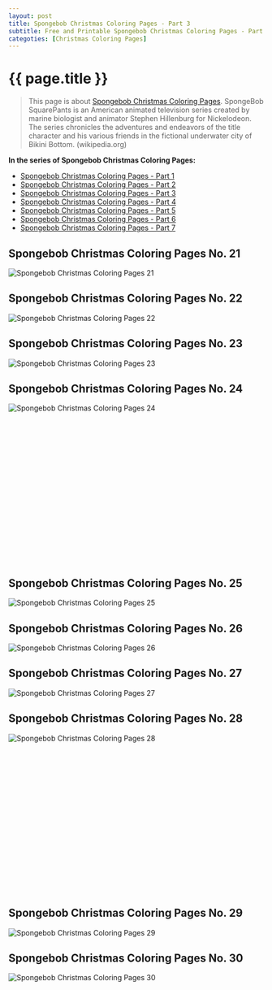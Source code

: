 ```yaml
---
layout: post
title: Spongebob Christmas Coloring Pages - Part 3
subtitle: Free and Printable Spongebob Christmas Coloring Pages - Part 3
categoties: [Christmas Coloring Pages]
---
```

{{ page.title }}
================
> This page is about [Spongebob Christmas Coloring Pages](https://hoanghabelle.github.io/). SpongeBob SquarePants is an American animated television series created by marine biologist and animator Stephen Hillenburg for Nickelodeon. The series chronicles the adventures and endeavors of the title character and his various friends in the fictional underwater city of Bikini Bottom. (wikipedia.org)

**In the series of Spongebob Christmas Coloring Pages:**

* [Spongebob Christmas Coloring Pages - Part 1](https://hoanghabelle.github.io/2017/11/12/Spongebob-Christmas-Coloring-Pages-part-1.html)
* [Spongebob Christmas Coloring Pages - Part 2](https://hoanghabelle.github.io/2017/11/12/Spongebob-Christmas-Coloring-Pages-part-2.html)
* [Spongebob Christmas Coloring Pages - Part 3](https://hoanghabelle.github.io/2017/11/12/Spongebob-Christmas-Coloring-Pages-part-3.html)
* [Spongebob Christmas Coloring Pages - Part 4](https://hoanghabelle.github.io/2017/11/12/Spongebob-Christmas-Coloring-Pages-part-4.html)
* [Spongebob Christmas Coloring Pages - Part 5](https://hoanghabelle.github.io/2017/11/12/Spongebob-Christmas-Coloring-Pages-part-5.html)
* [Spongebob Christmas Coloring Pages - Part 6](https://hoanghabelle.github.io/2017/11/12/Spongebob-Christmas-Coloring-Pages-part-6.html)
* [Spongebob Christmas Coloring Pages - Part 7](https://hoanghabelle.github.io/2017/11/12/Spongebob-Christmas-Coloring-Pages-part-7.html)
## Spongebob Christmas Coloring Pages No. 21
![Spongebob Christmas Coloring Pages 21](https://hoanghabelle.github.io/img1/Spongebob-Christmas-Coloring-Pages%20(21).jpg "Spongebob Christmas Coloring Pages 21")

## Spongebob Christmas Coloring Pages No. 22
![Spongebob Christmas Coloring Pages 22](https://hoanghabelle.github.io/img1/Spongebob-Christmas-Coloring-Pages%20(22).jpg "Spongebob Christmas Coloring Pages 22")

## Spongebob Christmas Coloring Pages No. 23
![Spongebob Christmas Coloring Pages 23](https://hoanghabelle.github.io/img1/Spongebob-Christmas-Coloring-Pages%20(23).jpg "Spongebob Christmas Coloring Pages 23")

## Spongebob Christmas Coloring Pages No. 24
![Spongebob Christmas Coloring Pages 24](https://hoanghabelle.github.io/img1/Spongebob-Christmas-Coloring-Pages%20(24).jpg "Spongebob Christmas Coloring Pages 24")

<script async src="//pagead2.googlesyndication.com/pagead/js/adsbygoogle.js"></script><!-- Texxtonly --><ins class="adsbygoogle" style="display:inline-block;width:336px;height:280px" data-ad-client="ca-pub-6753140515841889" data-ad-slot="3207852233"></ins><script>(adsbygoogle = window.adsbygoogle || []).push({}); </script>

## Spongebob Christmas Coloring Pages No. 25
![Spongebob Christmas Coloring Pages 25](https://hoanghabelle.github.io/img1/Spongebob-Christmas-Coloring-Pages%20(25).jpg "Spongebob Christmas Coloring Pages 25")

## Spongebob Christmas Coloring Pages No. 26
![Spongebob Christmas Coloring Pages 26](https://hoanghabelle.github.io/img1/Spongebob-Christmas-Coloring-Pages%20(26).jpg "Spongebob Christmas Coloring Pages 26")

## Spongebob Christmas Coloring Pages No. 27
![Spongebob Christmas Coloring Pages 27](https://hoanghabelle.github.io/img1/Spongebob-Christmas-Coloring-Pages%20(27).jpg "Spongebob Christmas Coloring Pages 27")

## Spongebob Christmas Coloring Pages No. 28
![Spongebob Christmas Coloring Pages 28](https://hoanghabelle.github.io/img1/Spongebob-Christmas-Coloring-Pages%20(28).jpg "Spongebob Christmas Coloring Pages 28")

<script async src="//pagead2.googlesyndication.com/pagead/js/adsbygoogle.js"></script><!-- Texxtonly --><ins class="adsbygoogle" style="display:inline-block;width:336px;height:280px" data-ad-client="ca-pub-6753140515841889" data-ad-slot="3207852233"></ins><script>(adsbygoogle = window.adsbygoogle || []).push({}); </script>

## Spongebob Christmas Coloring Pages No. 29
![Spongebob Christmas Coloring Pages 29](https://hoanghabelle.github.io/img1/Spongebob-Christmas-Coloring-Pages%20(29).jpg "Spongebob Christmas Coloring Pages 29")

## Spongebob Christmas Coloring Pages No. 30
![Spongebob Christmas Coloring Pages 30](https://hoanghabelle.github.io/img1/Spongebob-Christmas-Coloring-Pages%20(30).jpg "Spongebob Christmas Coloring Pages 30")

